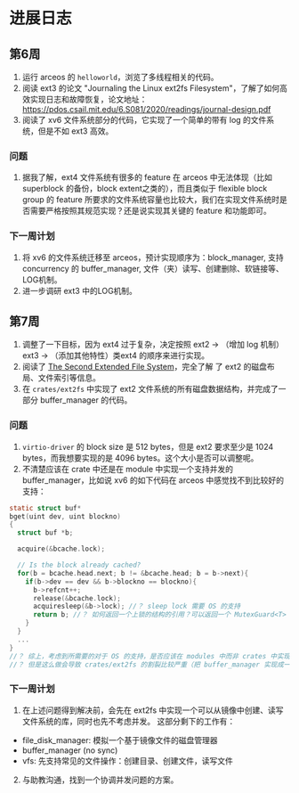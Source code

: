 # 进展日志

## 第6周
1. 运行 arceos 的 `helloworld`，浏览了多线程相关的代码。
2. 阅读 ext3 的论文 "Journaling the Linux ext2fs Filesystem"，了解了如何高效实现日志和故障恢复，论文地址：https://pdos.csail.mit.edu/6.S081/2020/readings/journal-design.pdf
3. 阅读了 xv6 文件系统部分的代码，它实现了一个简单的带有 log 的文件系统，但是不如 ext3 高效。

### 问题
1. 据我了解，ext4 文件系统有很多的 feature 在 arceos 中无法体现（比如 superblock 的备份，block extent之类的），而且类似于 flexible block group 的 feature 所要求的文件系统容量也比较大，我们在实现文件系统时是否需要严格按照其规范实现？还是说实现其关键的 feature 和功能即可。


### 下一周计划
1. 将 xv6 的文件系统迁移至 arceos，预计实现顺序为：block_manager, 支持 concurrency 的 buffer_manager, 文件（夹）读写、创建删除、软链接等、LOG机制。
2. 进一步调研 ext3 中的LOG机制。

## 第7周
1. 调整了一下目标，因为 ext4 过于复杂，决定按照 ext2 -> （增加 log 机制）ext3 -> （添加其他特性）类ext4
的顺序来进行实现。
2. 阅读了 [The Second Extended File System](https://www.nongnu.org/ext2-doc/ext2.html)，完全了解
了 ext2 的磁盘布局、文件索引等信息。
3. 在 `crates/ext2fs` 中实现了 ext2 文件系统的所有磁盘数据结构，并完成了一部分 buffer_manager 的代码。

### 问题
1. `virtio-driver` 的 block size 是 512 bytes，但是 ext2 要求至少是 1024 bytes，而我想要实现的是 4096 bytes。这个大小是否可以调整呢。
2. 不清楚应该在 crate 中还是在 module 中实现一个支持并发的 buffer_manager，比如说 xv6 的如下代码在 arceos 中感觉找不到比较好的支持：
```c
static struct buf*
bget(uint dev, uint blockno)
{
  struct buf *b;

  acquire(&bcache.lock);

  // Is the block already cached?
  for(b = bcache.head.next; b != &bcache.head; b = b->next){
    if(b->dev == dev && b->blockno == blockno){
      b->refcnt++;
      release(&bcache.lock);
      acquiresleep(&b->lock); //？ sleep lock 需要 OS 的支持
      return b; //？ 如何返回一个上锁的结构的引用？可以返回一个 MutexGuard<T> 这样的对象吗？
    }
  }
  ...
}
//？ 综上，考虑到所需要的对于 OS 的支持，是否应该在 modules 中而非 crates 中实现 buffer_manager
//？ 但是这么做会导致 crates/ext2fs 的割裂比较严重（把 buffer_manager 实现成一个 trait？）
```

### 下一周计划
1. 在上述问题得到解决前，会先在 ext2fs 中实现一个可以从镜像中创建、读写文件系统的库，同时也先不考虑并发。
这部分剩下的工作有：
+ file_disk_manager: 模拟一个基于镜像文件的磁盘管理器
+ buffer_manager (no sync)
+ vfs: 先支持常见的文件操作：创建目录、创建文件，读写文件
2. 与助教沟通，找到一个协调并发问题的方案。
